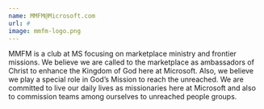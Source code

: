 ```yaml
---
name: MMFM@Microsoft.com 
url: # 
image: mmfm-logo.png
---
```

MMFM is a club at MS focusing on marketplace ministry and frontier missions. We believe we are called to the marketplace as ambassadors of Christ to enhance the Kingdom of God here at Microsoft. Also, we believe we play a special role in God’s Mission to reach the unreached. We are committed to live our daily lives as missionaries here at Microsoft and also to commission teams among ourselves to unreached people groups.
